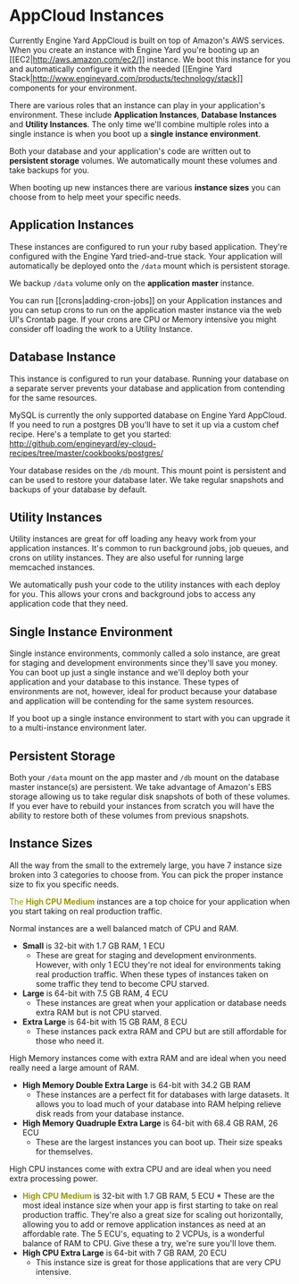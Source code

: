 # AppCloud Instances

Currently Engine Yard AppCloud is built on top of Amazon's AWS services. When you create an instance with Engine Yard you're booting up an [[EC2|http://aws.amazon.com/ec2/]] instance. We boot this instance for you and automatically configure it with the needed [[Engine Yard Stack|http://www.engineyard.com/products/technology/stack]] components for your environment.

There are various roles that an instance can play in your application's environment. These include **Application Instances**, **Database Instances** and **Utility Instances**. The only time we'll combine multiple roles into a single instance is when you boot up a **single instance environment**. 

Both your database and your application's code are written out to **persistent storage** volumes. We automatically mount these volumes and take backups for you. 

When booting up new instances there are various **instance sizes** you can choose from to help meet your specific needs.

## Application Instances

These instances are configured to run your ruby based application. They're configured with the Engine Yard tried-and-true stack. Your application will automatically be deployed onto the `/data` mount which is persistent storage.

We backup `/data` volume only on the **application master** instance. 

You can run [[crons|adding-cron-jobs]] on your Application instances and you can setup crons to run on the application master instance via the web UI's Crontab page. If your crons are CPU or Memory intensive you might consider off loading the work to a Utility Instance.

## Database Instance

This instance is configured to run your database. Running your database on a separate server prevents your database and application from contending for the same resources. 

MySQL is currently the only supported database on Engine Yard AppCloud. If you need to run a postgres DB you'll have to set it up via a custom chef recipe. Here's a template to get you started: http://github.com/engineyard/ey-cloud-recipes/tree/master/cookbooks/postgres/

Your database resides on the `/db` mount. This mount point is persistent and can be used to restore your database later. We take regular snapshots and backups of your database by default.

## Utility Instances

Utility instances are great for off loading any heavy work from your application instances. It's common to run background jobs, job queues, and crons on utility instances. They are also useful for running large memcached instances. 

We automatically push your code to the utility instances with each deploy for you. This allows your crons and background jobs to access any application code that they need.

## Single Instance Environment

Single instance environments, commonly called a solo instance, are great for staging and development environments since they'll save you money. You can boot up just a single instance and we'll deploy both your application and your database to this instance. These types of environments are not, however, ideal for product because your database and application will be contending for the same system resources. 

If you boot up a single instance environment to start with you can upgrade it to a multi-instance environment later.

## Persistent Storage

Both your `/data` mount on the app master and `/db` mount on the database master instance(s) are persistent. We take advantage of Amazon's EBS storage allowing us to take regular disk snapshots of both of these volumes. If you ever have to rebuild your instances from scratch you will have the ability to restore both of these volumes from previous snapshots. 

## Instance Sizes

All the way from the small to the extremely large, you have 7 instance size broken into 3 categories to choose from. You can pick the proper instance size to fix you specific needs.

<html><span style="color:#999900;">The <strong>High CPU Medium</strong></span></html> instances are a top choice for your application when you start taking on real production traffic.

Normal instances are a well balanced match of CPU and RAM.
  * **Small** is 32-bit with 1.7 GB RAM, 1 ECU
    * These are great for staging and development environments. However, with only 1 ECU they're not ideal for environments taking real production traffic. When these types of instances taken on some traffic they tend to become CPU starved. 
  * **Large** is 64-bit with 7.5 GB RAM, 4 ECU
    * These instances are great when your application or database needs extra RAM but is not CPU starved.
  * **Extra Large** is 64-bit with 15 GB RAM, 8 ECU
    * These instances pack extra RAM and CPU but are still affordable for those who need it.

High Memory instances come with extra RAM and are ideal when you need really need a large amount of RAM.
  * **High Memory Double Extra Large** is 64-bit with 34.2 GB RAM
    * These instances are a perfect fit for databases with large datasets. It allows you to load much of your database into RAM helping relieve disk reads from your database instance.
  * **High Memory Quadruple Extra Large** is 64-bit with 68.4 GB RAM, 26 ECU
    * These are the largest instances you can boot up. Their size speaks for themselves.

High CPU instances come with extra CPU and are ideal when you need extra processing power.
  * <html><span style="color:#999900;"><strong>High CPU Medium</strong></span></html> is 32-bit with 1.7 GB RAM, 5 ECU
    * These are the most ideal instance size when your app is first starting to take on real production traffic. They're also a great size for scaling out horizontally, allowing you to add or remove application instances as need at an affordable rate. The 5 ECU's, equating to 2 VCPUs, is a wonderful balance of RAM to CPU. Give these a try, we're sure you'll love them.
  * **High CPU Extra Large** is 64-bit with 7 GB RAM, 20 ECU
    * This instance size is great for those applications that are very CPU intensive.
